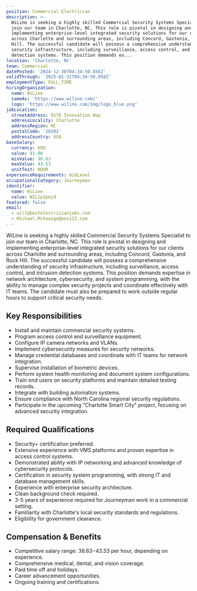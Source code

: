 ```yaml
---
position: Commercial Electrician
description: >-
  WiLine is seeking a highly skilled Commercial Security Systems Specialist to
  join our team in Charlotte, NC. This role is pivotal in designing and
  implementing enterprise-level integrated security solutions for our clients
  across Charlotte and surrounding areas, including Concord, Gastonia, and Rock
  Hill. The successful candidate will possess a comprehensive understanding of
  security infrastructure, including surveillance, access control, and intrusion
  detection systems. This position demands ex...
location: 'Charlotte, NC'
team: Commercial
datePosted: '2024-12-30T04:34:50.856Z'
validThrough: '2025-01-31T04:34:50.856Z'
employmentType: FULL_TIME
hiringOrganization:
  name: WiLine
  sameAs: 'https://www.wiline.com/'
  logo: 'https://www.wiline.com/img/logo_blue.png'
jobLocation:
  streetAddress: 9176 Innovation Way
  addressLocality: Charlotte
  addressRegion: NC
  postalCode: '28202'
  addressCountry: USA
baseSalary:
  currency: USD
  value: 41.08
  minValue: 38.63
  maxValue: 43.53
  unitText: HOUR
experienceRequirements: midLevel
occupationalCategory: Journeyman
identifier:
  name: WiLine
  value: WILIp2pejd
featured: false
email:
  - will@bestelectricianjobs.com
  - Michael.Mckeaige@pes123.com
---
```




WiLine is seeking a highly skilled Commercial Security Systems Specialist to join our team in Charlotte, NC. This role is pivotal in designing and implementing enterprise-level integrated security solutions for our clients across Charlotte and surrounding areas, including Concord, Gastonia, and Rock Hill. The successful candidate will possess a comprehensive understanding of security infrastructure, including surveillance, access control, and intrusion detection systems. This position demands expertise in network architecture, cybersecurity, and system programming, with the ability to manage complex security projects and coordinate effectively with IT teams. The candidate must also be prepared to work outside regular hours to support critical security needs.

## Key Responsibilities
- Install and maintain commercial security systems.
- Program access control and surveillance equipment.
- Configure IP camera networks and VLANs.
- Implement cybersecurity measures for security networks.
- Manage credential databases and coordinate with IT teams for network integration.
- Supervise installation of biometric devices.
- Perform system health monitoring and document system configurations.
- Train end users on security platforms and maintain detailed testing records.
- Integrate with building automation systems.
- Ensure compliance with North Carolina regional security regulations.
- Participate in the upcoming "Charlotte Smart City" project, focusing on advanced security integration.

## Required Qualifications
- Security+ certification preferred.
- Extensive experience with VMS platforms and proven expertise in access control systems.
- Demonstrated ability with IP networking and advanced knowledge of cybersecurity protocols.
- Certification in security system programming, with strong IT and database management skills.
- Experience with enterprise security architecture.
- Clean background check required.
- 3-5 years of experience required for Journeyman work in a commercial setting.
- Familiarity with Charlotte's local security standards and regulations.
- Eligibility for government clearance.

## Compensation & Benefits
- Competitive salary range: $38.63-$43.53 per hour, depending on experience.
- Comprehensive medical, dental, and vision coverage.
- Paid time off and holidays.
- Career advancement opportunities.
- Ongoing training and certifications.